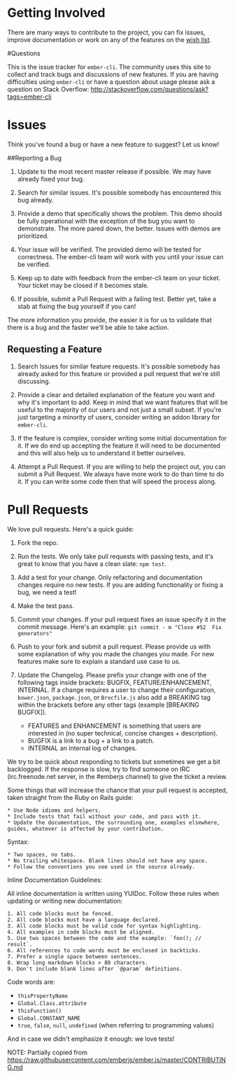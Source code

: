 # Getting Involved

There are many ways to contribute to the project, you can fix issues,
improve documentation or work on any of the features on the
[wish list](https://github.com/stefanpenner/ember-cli/wiki/Wish-List).

#Questions

This is the issue tracker for `ember-cli`. The community uses this site
to collect and track bugs and discussions of new features. If you are
having difficulties using `ember-cli` or have a question about usage
please ask a question on Stack Overflow: http://stackoverflow.com/questions/ask?tags=ember-cli

# Issues

Think you've found a bug or have a new feature to suggest? Let us know!

##Reporting a Bug

1. Update to the most recent master release if possible. We may have already fixed your bug.

2. Search for similar issues. It's possible somebody has encountered this bug already.

3. Provide a demo that specifically shows the problem. This demo
should be fully operational with the exception of the bug you want to
demonstrate. The more pared down, the better. Issues with demos are
prioritized.

4. Your issue will be verified. The provided demo will be tested for
correctness. The ember-cli team will work with you until your issue can
be verified.

5. Keep up to date with feedback from the ember-cli team on your ticket. Your
ticket may be closed if it becomes stale.

6. If possible, submit a Pull Request with a failing test. Better yet, take
a stab at fixing the bug yourself if you can!

The more information you provide, the easier it is for us to validate that
there is a bug and the faster we'll be able to take action.

## Requesting a Feature

1. Search Issues for similar feature requests. It's possible somebody has already asked
for this feature or provided a pull request that we're still discussing.

2. Provide a clear and detailed explanation of the feature you want and
why it's important to add. Keep in mind that we want features that
will be useful to the majority of our users and not just a small
subset. If you're just targeting a minority of users, consider writing
an addon library for `ember-cli`.

3. If the feature is complex, consider writing some initial documentation
for it. If we do end up accepting the feature it will need to be documented and
this will also help us to understand it better ourselves.

4. Attempt a Pull Request. If you are willing to help the project out,
you can submit a Pull Request. We always have more work to do than
time to do it. If you can write some code then that will speed the
process along.

# Pull Requests

We love pull requests. Here's a quick guide:

1. Fork the repo.

2. Run the tests. We only take pull requests with passing tests, and it's great
to know that you have a clean slate: `npm test`.

3. Add a test for your change. Only refactoring and documentation changes
require no new tests. If you are adding functionality or fixing a bug, we need
a test!

4. Make the test pass.

5. Commit your changes. If your pull request fixes an issue specify it in the commit message. Here's an example: `git commit - m "Close #52  Fix generators"`

6. Push to your fork and submit a pull request. Please provide us with some
explanation of why you made the changes you made. For new features make sure to
explain a standard use case to us.

7. Update the Changelog. Please prefix your change with one of the
following tags inside brackets: BUGFIX, FEATURE/ENHANCEMENT, INTERNAL. If a
change requires a user to change their configuration, `bower.json`, `package.json`,
or `Brocfile.js` also add a BREAKING tag within the brackets before any other tags (example [BREAKING BUGFIX]).

    - FEATURES and ENHANCEMENT is something that users are interested in (no super technical, concise changes + description).
    - BUGFIX is a link to a bug + a link to a patch.
    - INTERNAL an internal log of changes.

We try to be quick about responding to tickets but sometimes we get a bit
backlogged. If the response is slow, try to find someone on IRC (irc.freenode.net server, in the #emberjs channel) to give the ticket a review. 

Some things that will increase the chance that your pull request is accepted,
taken straight from the Ruby on Rails guide:

    * Use Node idioms and helpers.
    * Include tests that fail without your code, and pass with it.
    * Update the documentation, the surrounding one, examples elsewhere, guides, whatever is affected by your contribution.

Syntax:

    * Two spaces, no tabs.
    * No trailing whitespace. Blank lines should not have any space.
    * Follow the conventions you see used in the source already.

Inline Documentation Guidelines:

All inline documentation is written using YUIDoc. Follow these rules when updating or writing new documentation:

    1. All code blocks must be fenced.
    2. All code blocks must have a language declared.
    3. All code blocks must be valid code for syntax highlighting.
    4. All examples in code blocks must be aligned.
    5. Use two spaces between the code and the example: `foo(); // result`.
    6. All references to code words must be enclosed in backticks.
    7. Prefer a single space between sentences.
    8. Wrap long markdown blocks > 80 characters.
    9. Don't include blank lines after `@param` definitions.

Code words are:

* `thisPropertyName`
* `Global.Class.attribute`
* `thisFunction()`
* `Global.CONSTANT_NAME`
* `true`, `false`, `null`, `undefined` (when referring to programming values)

And in case we didn't emphasize it enough: we love tests!

NOTE: Partially copied from https://raw.githubusercontent.com/emberjs/ember.js/master/CONTRIBUTING.md
